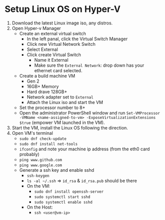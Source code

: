 # Setup Linux OS on Hyper-V

1. Download the latest Linux image iso, any distros.
2. Open Hyper-v Manager
    - Create an external virtual switch
        - In the left panal, click the Virtual Switch Manager
        - Click new Virtual Network Switch
        - Select External
        - Click create Virtual Switch
            - Name it External
            - Make sure the `External Network`: drop down has your ethernet card selected.
    - Create a build machine VM
        - Gen 2
        - 16GB+ Memory
        - Hard drave 128GB+
        - Network adapter set to `External`
        - Attach the Linux iso and start the VM
    - Set the processor number to 8+
    - Open the administrator PowerShell window and run `Set-VMProcessor -VMName <name-assigned-to-vm> -ExposeVirtualizationExtensions $true` (empower VM launched in the VM).
3. Start the VM, install the Linux OS following the direction.
4. Open VM's terminal
    - `sudo dnf check-update`
    - `sudo dnf install net-tools`
    - `ifconfig` and note your machine ip address (from the eth0 card probably)
    - `ping www.github.com`
    - `ping www.google.com`
    - Generate a ssh key and enable sshd
        - `ssh-keygen`
        - `ls -al ~/.ssh` => `id_rsa` & `id_rsa.pub` should be there
        - On the VM:
            - `sudo dnf install openssh-server`
            - `sudo systemctl start sshd`
            - `sudo systemctl enable sshd`
        - On the Host:
            - `ssh <user@vm-ip>`
